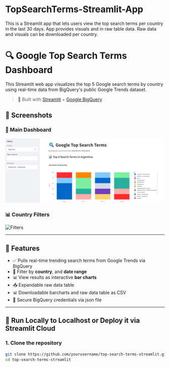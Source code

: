 # TopSearchTerms-Streamlit-App
This is a Streamlit app that lets users view the top search terms per country in the last 30 days. App provides visuals and in raw table data. Raw data and visuals can be downloaded per country.

# 🔍 Google Top Search Terms Dashboard

This Streamlit web app visualizes the top 5 Google search terms by country using real-time data from BigQuery's public Google Trends dataset.

> 🚀 Built with [Streamlit](https://streamlit.io/) + [Google BigQuery](https://cloud.google.com/bigquery)

## 📸 Screenshots

### 🔗 Main Dashboard
![Main Dashboard](screenshots/main-dashboard.png)

### 📊 Country Filters
![Filters](screenshots/filters.png)

---

## 🧠 Features

- ✅ Pulls real-time trending search terms from Google Trends via BigQuery
- 📅 Filter by **country**, and **date range**
- 📊 View results as interactive **bar charts**
- 📥 Expandable raw data table
- 📊 Downloadable barcharts and raw data table as CSV
- 🔐 Secure BigQuery credentials via json file 

---

## 🚀 Run Locally to Localhost or Deploy it via Streamlit Cloud

### 1. Clone the repository
```bash
git clone https://github.com/yourusername/top-search-terms-streamlit.git
cd top-search-terms-streamlit
